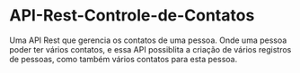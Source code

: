 # API-Rest-Controle-de-Contatos
Uma API Rest que gerencia os contatos de uma pessoa. Onde uma pessoa poder ter vários contatos, e essa API possiblita a criação de vários registros de pessoas, como também vários contatos para esta pessoa.
